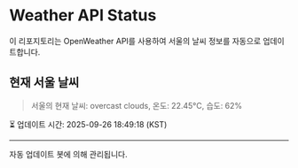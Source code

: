 
# Weather API Status

이 리포지토리는 OpenWeather API를 사용하여 서울의 날씨 정보를 자동으로 업데이트합니다.

## 현재 서울 날씨
> 서울의 현재 날씨: overcast clouds, 온도: 22.45°C, 습도: 62%

⏳ 업데이트 시간: 2025-09-26 18:49:18 (KST)

---
자동 업데이트 봇에 의해 관리됩니다.
